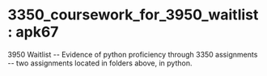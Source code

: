 # 3350_coursework_for_3950_waitlist: apk67

3950 Waitlist -- Evidence of python proficiency through 3350 assignments -- two assignments located in folders above, in python.
